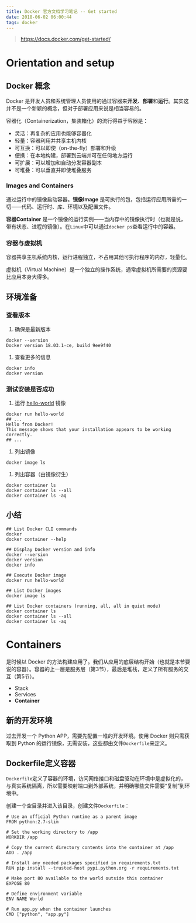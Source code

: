```yaml
---
title: Docker 官方文档学习笔记 -- Get started
date: 2018-06-02 06:00:44
tags: docker
---
```


> https://docs.docker.com/get-started/

# Orientation and setup
## Docker 概念
Docker 是开发人员和系统管理人员使用的通过容器来**开发**、**部署**和**运行**。其实这并不是一个新颖的概念，但对于部署应用来说是相当容易的。

容器化（Containerization，集装箱化）的流行得益于容器是：
- 灵活：再复杂的应用也能够容器化
- 轻量：容器利用并共享主机内核
- 可互换：可以即使（on-the-fly）部署和升级
- 便携：在本地构建，部署到云端并可在任何地方运行
- 可扩展：可以增加和自动分发容器副本
- 可堆叠：可以垂直并即使堆叠服务

### Images and Containers
通过运行中的镜像启动容器。**镜像Image** 是可执行的包，包括运行应用所需的一切——代码、运行时、库、环境以及配置文件。

**容器Container** 是一个镜像的运行实例——当内存中的镜像执行时（也就是说，带有状态、进程的镜像）。在`Linux`中可以通过`docker ps`查看运行中的容器。

### 容器与虚拟机
容器共享主机系统内核，运行进程独立，不占用其他可执行程序的内存，轻量化。

虚拟机（Virtual Machine）是一个独立的操作系统，通常虚拟机所需要的资源要比应用本身大得多。

## 环境准备
### 查看版本
1. 确保是最新版本
```
docker --version
Docker version 18.03.1-ce, build 9ee9f40
```
1. 查看更多的信息
```
docker info
docker version
```

### 测试安装是否成功
1. 运行 [hello-world](https://hub.docker.com/_/hello-world/) 镜像
```
docker run hello-world
## ...
Hello from Docker!
This message shows that your installation appears to be working correctly.
## ...
```
1. 列出镜像
```
docker image ls
```
1. 列出容器（由镜像衍生）
```
docker container ls
docker container ls --all
docker container ls -aq
```

## 小结
```
## List Docker CLI commands
docker
docker container --help

## Display Docker version and info
docker --version
docker version
docker info

## Execute Docker image
docker run hello-world

## List Docker images
docker image ls

## List Docker containers (running, all, all in quiet mode)
docker container ls
docker container ls --all
docker container ls -aq
```

# Containers
是时候以 Docker 的方法构建应用了。我们从应用的底层结构开始（也就是本节要说的容器）。容器的上一层是服务层（第3节），最后是堆栈，定义了所有服务的交互（第5节）。
- Stack
- Services
- **Container**

## 新的开发环境
过去开发一个 Python APP，需要先配置一堆的开发环境。使用 Docker 则只需获取到 Python 的运行镜像，无需安装，这些都由文件`Dockerfile`来定义。

## Dockerfile定义容器
`Dockerfile`定义了容器的环境，访问网络接口和磁盘驱动在环境中是虚拟化的，与真实系统隔离，所以需要映射端口到外部系统，并明确哪些文件需要“复制”到环境中。

创建一个空目录并进入该目录，创建文件`Dockerfile`：
```
# Use an official Python runtime as a parent image
FROM python:2.7-slim

# Set the working directory to /app
WORKDIR /app

# Copy the current directory contents into the container at /app
ADD . /app

# Install any needed packages specified in requirements.txt
RUN pip install --trusted-host pypi.python.org -r requirements.txt

# Make port 80 available to the world outside this container
EXPOSE 80

# Define environment variable
ENV NAME World

# Run app.py when the container launches
CMD ["python", "app.py"]
```
